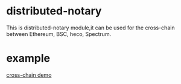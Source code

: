 # distributed-notary

This is distributed-notary module,it can be used for the cross-chain between Ethereum, BSC, heco, Spectrum.

# example

[cross-chain demo](http://transport01.smartmesh.cn:8080/static/)


